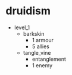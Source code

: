 # druidism

* level_1
  * barkskin
    * 1 armour
    * 5 allies
  * tangle_vine
    * entanglement
    * 1 enemy
